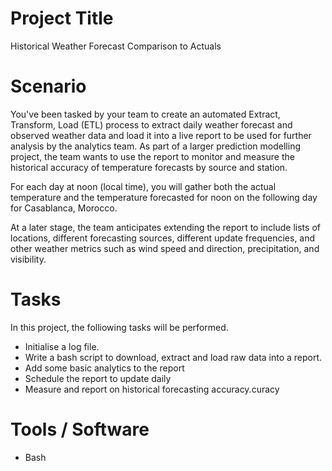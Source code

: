 # Project Title
Historical Weather Forecast Comparison to Actuals

# Scenario
You've been tasked by your team to create an automated Extract, Transform, Load (ETL) process to extract daily weather forecast and observed weather data and load it into a live report to be used for further analysis by the analytics team. As part of a larger prediction modelling project, the team wants to use the report to monitor and measure the historical accuracy of temperature forecasts by source and station.

For each day at noon (local time), you will gather both the actual temperature and the temperature forecasted for noon on the following day for Casablanca, Morocco.

At a later stage, the team anticipates extending the report to include lists of locations, different forecasting sources, different update frequencies, and other weather metrics such as wind speed and direction, precipitation, and visibility.

# Tasks
In this project, the folliowing tasks will be performed.
- Initialise a log file.
- Write a bash script to download, extract and load raw data into a report.
- Add some basic analytics to the report
- Schedule the report to update daily
- Measure and report on historical forecasting accuracy.curacy

# Tools / Software
- Bash
